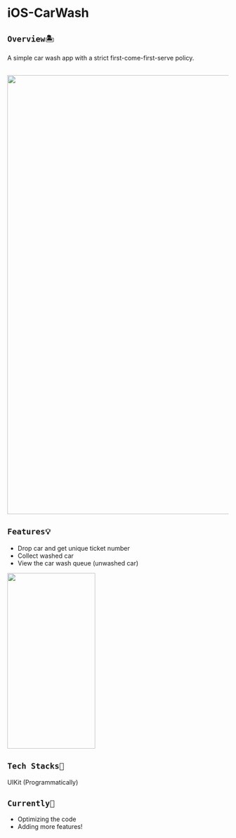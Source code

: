 # iOS-CarWash

## `Overview🏝` 
A simple car wash app with a strict first-come-first-serve policy.

<br> 

<img src="https://user-images.githubusercontent.com/70984049/211208211-fcbd6ac7-bc96-4851-8573-6a41784542ac.png" width="800" height="1000"/>
<br> 

## `Features💡`
* Drop car and get unique ticket number
* Collect washed car
* View the car wash queue (unwashed car)

<img src="https://user-images.githubusercontent.com/70984049/211209338-e5a890f8-bb3c-4d26-92d5-dc4d8c234625.gif" width="200" height="400"/>
<br> 

## `Tech Stacks🔧`
UIKit (Programmatically)

## `Currently🎯`
- Optimizing the code
- Adding more features!


